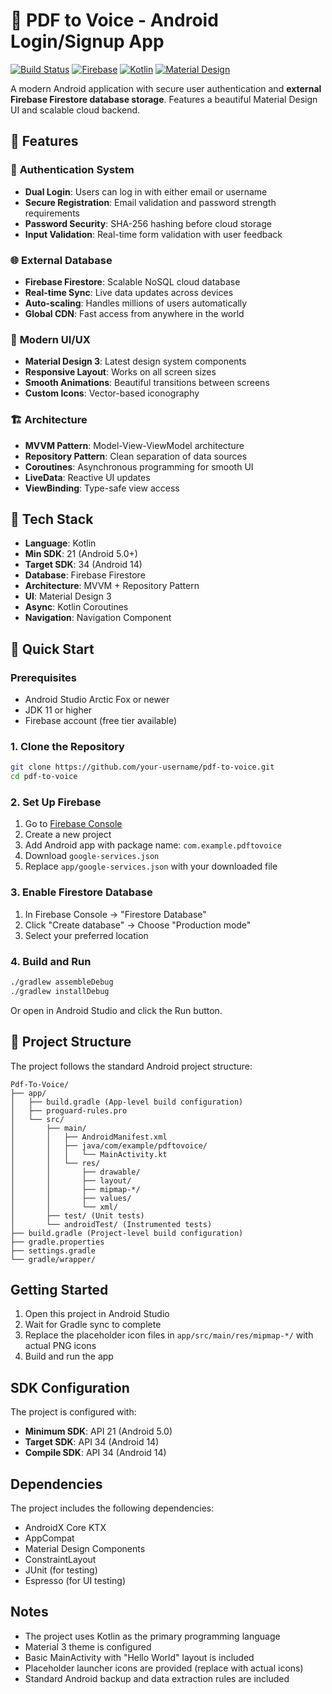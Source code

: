 # 📱 PDF to Voice - Android Login/Signup App

[![Build Status](https://img.shields.io/badge/build-passing-brightgreen)](https://github.com/your-username/pdf-to-voice)
[![Firebase](https://img.shields.io/badge/database-Firebase_Firestore-orange)](https://firebase.google.com/docs/firestore)
[![Kotlin](https://img.shields.io/badge/language-Kotlin-blue)](https://kotlinlang.org/)
[![Material Design](https://img.shields.io/badge/UI-Material_Design_3-purple)](https://m3.material.io/)

A modern Android application with secure user authentication and **external Firebase Firestore database storage**. Features a beautiful Material Design UI and scalable cloud backend.

## 🌟 Features

### 🔐 **Authentication System**
- **Dual Login**: Users can log in with either email or username
- **Secure Registration**: Email validation and password strength requirements  
- **Password Security**: SHA-256 hashing before cloud storage
- **Input Validation**: Real-time form validation with user feedback

### 🌐 **External Database**
- **Firebase Firestore**: Scalable NoSQL cloud database
- **Real-time Sync**: Live data updates across devices
- **Auto-scaling**: Handles millions of users automatically
- **Global CDN**: Fast access from anywhere in the world

### 🎨 **Modern UI/UX**
- **Material Design 3**: Latest design system components
- **Responsive Layout**: Works on all screen sizes
- **Smooth Animations**: Beautiful transitions between screens
- **Custom Icons**: Vector-based iconography

### 🏗️ **Architecture**
- **MVVM Pattern**: Model-View-ViewModel architecture
- **Repository Pattern**: Clean separation of data sources
- **Coroutines**: Asynchronous programming for smooth UI
- **LiveData**: Reactive UI updates
- **ViewBinding**: Type-safe view access

## 🔧 Tech Stack

- **Language**: Kotlin
- **Min SDK**: 21 (Android 5.0+)
- **Target SDK**: 34 (Android 14)
- **Database**: Firebase Firestore
- **Architecture**: MVVM + Repository Pattern
- **UI**: Material Design 3
- **Async**: Kotlin Coroutines
- **Navigation**: Navigation Component

## 🚀 Quick Start

### Prerequisites
- Android Studio Arctic Fox or newer
- JDK 11 or higher
- Firebase account (free tier available)

### 1. Clone the Repository
```bash
git clone https://github.com/your-username/pdf-to-voice.git
cd pdf-to-voice
```

### 2. Set Up Firebase
1. Go to [Firebase Console](https://console.firebase.google.com/)
2. Create a new project
3. Add Android app with package name: `com.example.pdftovoice`
4. Download `google-services.json`
5. Replace `app/google-services.json` with your downloaded file

### 3. Enable Firestore Database
1. In Firebase Console → "Firestore Database"
2. Click "Create database" → Choose "Production mode"
3. Select your preferred location

### 4. Build and Run
```bash
./gradlew assembleDebug
./gradlew installDebug
```

Or open in Android Studio and click the Run button.

## 📁 Project Structure

The project follows the standard Android project structure:

```
Pdf-To-Voice/
├── app/
│   ├── build.gradle (App-level build configuration)
│   ├── proguard-rules.pro
│   └── src/
│       ├── main/
│       │   ├── AndroidManifest.xml
│       │   ├── java/com/example/pdftovoice/
│       │   │   └── MainActivity.kt
│       │   └── res/
│       │       ├── drawable/
│       │       ├── layout/
│       │       ├── mipmap-*/
│       │       ├── values/
│       │       └── xml/
│       ├── test/ (Unit tests)
│       └── androidTest/ (Instrumented tests)
├── build.gradle (Project-level build configuration)
├── gradle.properties
├── settings.gradle
└── gradle/wrapper/
```

## Getting Started

1. Open this project in Android Studio
2. Wait for Gradle sync to complete
3. Replace the placeholder icon files in `app/src/main/res/mipmap-*/` with actual PNG icons
4. Build and run the app

## SDK Configuration

The project is configured with:
- **Minimum SDK**: API 21 (Android 5.0)
- **Target SDK**: API 34 (Android 14)
- **Compile SDK**: API 34 (Android 14)

## Dependencies

The project includes the following dependencies:
- AndroidX Core KTX
- AppCompat
- Material Design Components
- ConstraintLayout
- JUnit (for testing)
- Espresso (for UI testing)

## Notes

- The project uses Kotlin as the primary programming language
- Material 3 theme is configured
- Basic MainActivity with "Hello World" layout is included
- Placeholder launcher icons are provided (replace with actual icons)
- Standard Android backup and data extraction rules are included
